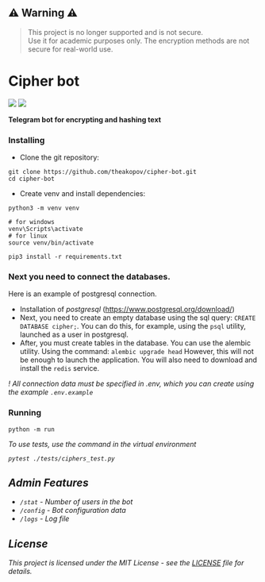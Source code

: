 ## **⚠️ Warning ⚠️**

> This project is no longer supported and is not secure.   
> Use it for academic purposes only. The encryption methods are not secure for real-world use.

# Cipher bot
[<img src=https://img.shields.io/badge/Telegram-%40TheCipher__bot-blue>](https://t.me/TheCipher_bot)
<img src=https://img.shields.io/badge/Aiogram-3.0.0b7-blue>

**Telegram bot for encrypting and hashing text**

### Installing

* Clone the git repository:

```
git clone https://github.com/theakopov/cipher-bot.git
cd cipher-bot
```


* Create venv and install dependencies:

```
python3 -m venv venv

# for windows
venv\Scripts\activate
# for linux
source venv/bin/activate

pip3 install -r requirements.txt
```

### Next you need to connect the databases.
Here is an example of postgresql connection.
- Installation of *postgresql* (https://www.postgresql.org/download/)
- Next, you need to create an empty database using the sql query: `CREATE DATABASE cipher;`. You can do this, for example, using the `psql` utility, launched as a user in postgresql.
- After, you must create tables in the database. You can use the alembic utility. Using the command: `alembic upgrade head`
However, this will not be enough to launch the application. You will also need to download and install the `redis` service.

*! All connection data must be specified in .env, which you can create using the example `.env.example`*
### Running

```
python -m run
```
<i>To use tests, use the command in the virtual environment

```pytest ./tests/ciphers_test.py ```

## Admin Features

- ```/stat``` - Number of users in the bot
- ```/config``` - Bot configuration data
- ```/logs``` - Log file
## License

This project is licensed under the MIT License - see the
[LICENSE](https://github.com/theakopov/cipher-bot/blob/main/LICENSE) file for details.
